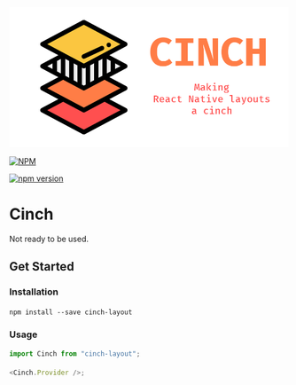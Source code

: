 <!-- Image here -->
<img src="./cinch.png" alt='Cinch Logo Fixed'>

[![NPM](https://nodei.co/npm/cinch-layout.png)](https://nodei.co/npm/cinch-layout/)

[![npm version](https://badge.fury.io/js/cinch-layout.svg)](https://badge.fury.io/js/cinch-layout)

# Cinch

Not ready to be used.

## Get Started

### Installation

`npm install --save cinch-layout`

### Usage

```js
import Cinch from "cinch-layout";

<Cinch.Provider />;
```
